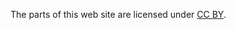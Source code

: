 The parts of this web site are licensed under
[CC BY](http://creativecommons.org/licenses/by/3.0/).
